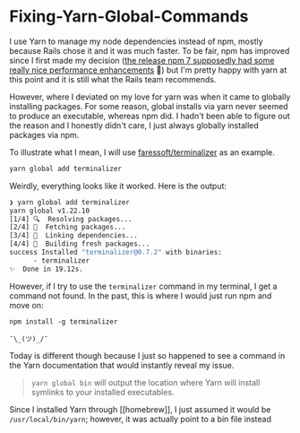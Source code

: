 # Fixing-Yarn-Global-Commands

I use Yarn to manage my node dependencies instead of npm, mostly because Rails chose it and it was much faster. To be fair, npm has improved since I first made my decision ([the release npm 7 supposedly had some really nice performance enhancements](https://github.blog/2021-02-02-npm-7-is-now-generally-available/) :tada:) but I'm pretty happy with yarn at this point and it is still what the Rails team recommends.

However, where I deviated on my love for yarn was when it came to globally installing packages. For some reason, global installs via yarn never seemed to produce an executable, whereas npm did. I hadn't been able to figure out the reason and I honestly didn't care, I just always globally installed packages via npm.

To illustrate what I mean, I will use [faressoft/terminalizer](https://github.com/faressoft/terminalizer) as an example.

```bash
yarn global add terminalizer
```

Weirdly, everything looks like it worked. Here is the output:

```bash
❯ yarn global add terminalizer
yarn global v1.22.10
[1/4] 🔍  Resolving packages...
[2/4] 🚚  Fetching packages...
[3/4] 🔗  Linking dependencies...
[4/4] 🔨  Building fresh packages...
success Installed "terminalizer@0.7.2" with binaries:
      - terminalizer
✨  Done in 19.12s.
```

However, if I try to use the `terminalizer` command in my terminal, I get a command not found. In the past, this is where I would just run npm and move on:

```
npm install -g terminalizer
```

`¯\_(ツ)_/¯`

Today is different though because I just so happened to see a command in the Yarn documentation that would instantly reveal my issue.

>`yarn global bin` will output the location where Yarn will install symlinks to your installed executables.

Since I installed Yarn through [[homebrew]], I just assumed it would be `/usr/local/bin/yarn`; however, it was actually point to a bin file instead
